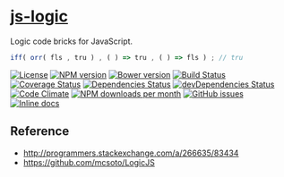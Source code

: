 [js-logic](http://make-github-pseudonymous-again.github.io/js-logic)
==

Logic code bricks for JavaScript.

```js
iff( orr( fls , tru ) , ( ) => tru , ( ) => fls ) ; // tru
```

[![License](https://img.shields.io/github/license/aureooms/js-logic.svg?style=flat)](https://raw.githubusercontent.com/aureooms/js-logic/master/LICENSE)
[![NPM version](https://img.shields.io/npm/v/@aureooms/js-logic.svg?style=flat)](https://www.npmjs.org/package/@aureooms/js-logic)
[![Bower version](https://img.shields.io/bower/v/@aureooms/js-logic.svg?style=flat)](http://bower.io/search/?q=@aureooms/js-logic)
[![Build Status](https://img.shields.io/travis/aureooms/js-logic.svg?style=flat)](https://travis-ci.org/aureooms/js-logic)
[![Coverage Status](https://img.shields.io/coveralls/aureooms/js-logic.svg?style=flat)](https://coveralls.io/r/aureooms/js-logic)
[![Dependencies Status](https://img.shields.io/david/aureooms/js-logic.svg?style=flat)](https://david-dm.org/aureooms/js-logic#info=dependencies)
[![devDependencies Status](https://img.shields.io/david/dev/aureooms/js-logic.svg?style=flat)](https://david-dm.org/aureooms/js-logic#info=devDependencies)
[![Code Climate](https://img.shields.io/codeclimate/github/aureooms/js-logic.svg?style=flat)](https://codeclimate.com/github/aureooms/js-logic)
[![NPM downloads per month](https://img.shields.io/npm/dm/@aureooms/js-logic.svg?style=flat)](https://www.npmjs.org/package/@aureooms/js-logic)
[![GitHub issues](https://img.shields.io/github/issues/aureooms/js-logic.svg?style=flat)](https://github.com/aureooms/js-logic/issues)
[![Inline docs](http://inch-ci.org/github/aureooms/js-logic.svg?branch=master&style=shields)](http://inch-ci.org/github/aureooms/js-logic)

## Reference

  - http://programmers.stackexchange.com/a/266635/83434
  - https://github.com/mcsoto/LogicJS
